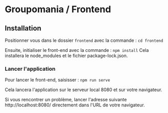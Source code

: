 # Groupomania / Frontend #

## Installation ##
Positionner vous dans le dossier `frontend` avec la commande : `cd frontend` 

Ensuite, initialiser le front-end avec la commande : `npm install`
Cela installera le node_modules et le fichier package-lock.json.

### Lancer l'application ##
Pour lancer le front-end, saisisser : `npm run serve`

Cela lancera l'application sur le serveur local 8080 et sur votre navigateur. 

Si vous rencontrer un problème, lancer l'adresse suivante http://localhost:8080/ directement dans l'URL de votre navigateur.